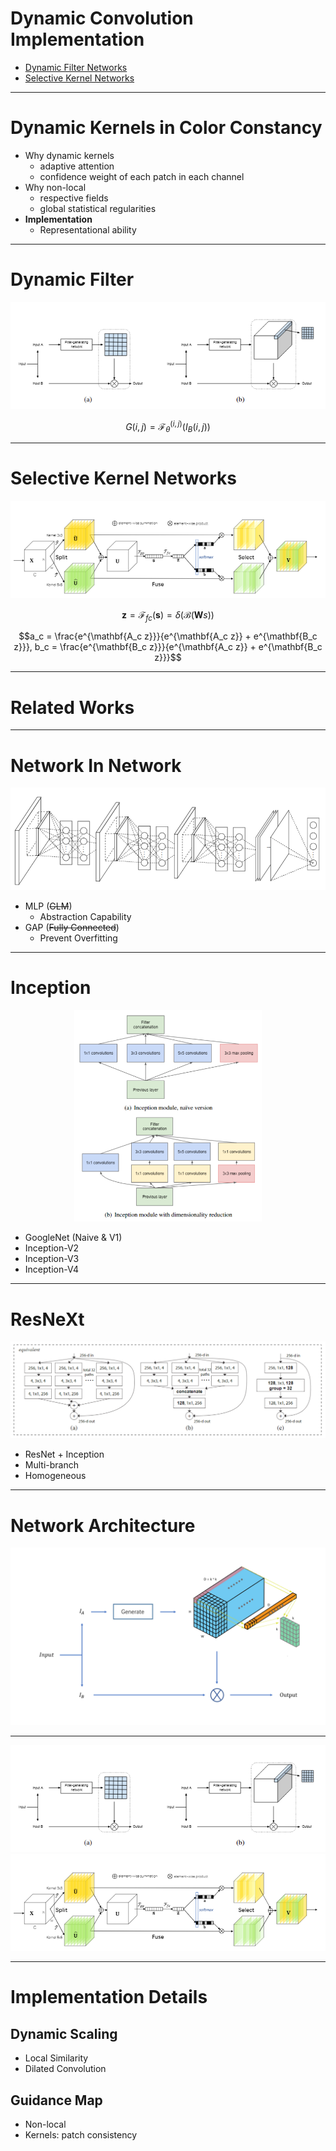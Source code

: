 <!-- page_number : true -->

# Dynamic Convolution Implementation

- [Dynamic Filter Networks](https://arxiv.org/abs/1605.09673)
- [Selective Kernel Networks](https://arxiv.org/abs/1903.06586)

---
# Dynamic Kernels in Color Constancy
- Why dynamic kernels
  - adaptive attention
  - confidence weight of each patch in each channel 
- Why non-local
  - respective fields
  - global statistical regularities
- **Implementation**
  - Representational ability

---
# Dynamic Filter
<div align='center'>
  <img src='filter.png'>
</div>

$$G(i, j) = \mathcal F_\theta^{(i, j)}(I_B(i, j))$$

---
# Selective Kernel Networks
<div align='center'>
  <img src='selective.png'>
</div>

$$\mathbf z = \mathcal F_{fc}(\mathbf s) = \delta(\mathcal B(\mathbf Ws))$$

$$a_c = \frac{e^{\mathbf{A_c z}}}{e^{\mathbf{A_c z}} + e^{\mathbf{B_c z}}}, b_c = \frac{e^{\mathbf{B_c z}}}{e^{\mathbf{A_c z}} + e^{\mathbf{B_c z}}}$$

---
# Related Works

---
# Network In Network

<div align='center'>
  <img src='NIN.png'>
</div>

- MLP (~~GLM~~)
  - Abstraction Capability
- GAP (~~Fully Connected~~)
  - Prevent Overfitting

---
# Inception

<div align='center'>
  <img src='GoogleNet.png' width=300>
</div>

- GoogleNet (Naive & V1)
- Inception-V2
- Inception-V3
- Inception-V4

---
# ResNeXt

<div align='center'>
  <img src='ResNeXt.png'>
</div>

- ResNet + Inception
- Multi-branch
- Homogeneous

---
# Network Architecture

<img src='net.png'>


---
<div align='center'>
  <img src='filter.png'>
  <img src='selective.png'>
</div>


---
# Implementation Details
## Dynamic Scaling
- Local Similarity
- Dilated Convolution
## Guidance Map
- Non-local
- Kernels: patch consistency 
